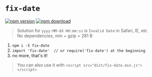 # `fix-date`

[![npm version][npm-v-img]][npm-url]
[![npm download][npm-dl-img]][npm-url]

> Solution for `yyyy-MM-dd HH:mm:ss` is `Invalid Date` in Safari, IE, etc  
> No dependencies, min + gzip = 281 B

1. `npm i -S fix-date`
2. `import 'fix-date'  // or require('fix-date') at the beginning` 
3. no more, that's it!

> You can also use it with `<script src="dist/fix-date.min.js"></script>`

[npm-url]: https://www.npmjs.com/package/fix-date
[npm-v-img]: http://img.shields.io/npm/v/fix-date.svg
[npm-dl-img]: http://img.shields.io/npm/dm/fix-date.svg
